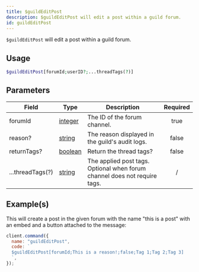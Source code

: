 ```yaml
---
title: $guildEditPost
description: $guildEditPost will edit a post within a guild forum.
id: guildEditPost
---
```


`$guildEditPost` will edit a post within a guild forum.

## Usage

```php
$guildEditPost[forumId;userID?;...threadTags(?)]
```

## Parameters

| Field            | Type                                                                                                | Description                                                               | Required |
| ---------------- | --------------------------------------------------------------------------------------------------- | ------------------------------------------------------------------------- | :------: |
| forumId          | [integer](https://developer.mozilla.org/en-US/docs/Web/JavaScript/Reference/Global_Objects/Integer) | The ID of the forum channel.                                              |   true   |
| reason?          | [string](https://developer.mozilla.org/en-US/docs/Web/JavaScript/Reference/Global_Objects/String)   | The reason displayed in the guild's audit logs.                           |  false   |
| returnTags?      | [boolean](https://developer.mozilla.org/en-US/docs/Web/JavaScript/Reference/Global_Objects/Boolean) | Return the thread tags?                                                   |  false   |
| ...threadTags(?) | [string](https://developer.mozilla.org/en-US/docs/Web/JavaScript/Reference/Global_Objects/String)   | The applied post tags. Optional when forum channel does not require tags. |    /     |

## Example(s)

This will create a post in the given forum with the name "this is a post" with an embed and a button attached to the message:

```javascript
client.command({
  name: "guildEditPost",
  code: `
  $guildEditPost[forumId;This is a reason!;false;Tag 1;Tag 2;Tag 3]
  `,
});
```

